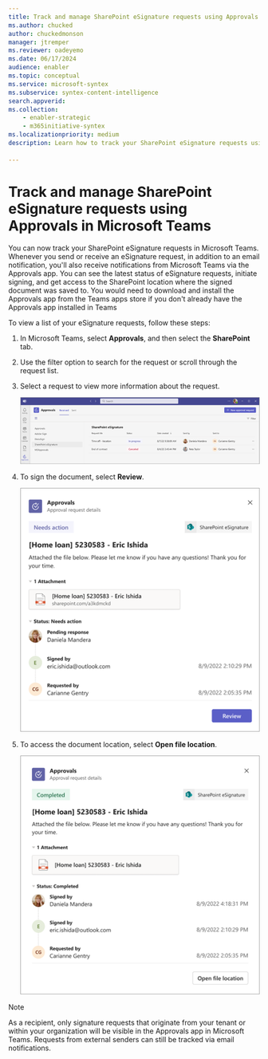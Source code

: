 ```yaml
---
title: Track and manage SharePoint eSignature requests using Approvals in Microsoft Teams
ms.author: chucked
author: chuckedmonson
manager: jtremper
ms.reviewer: oadeyemo
ms.date: 06/17/2024
audience: enabler
ms.topic: conceptual
ms.service: microsoft-syntex
ms.subservice: syntex-content-intelligence
search.appverid: 
ms.collection: 
    - enabler-strategic
    - m365initiative-syntex
ms.localizationpriority: medium
description: Learn how to track your SharePoint eSignature requests using the Approvals app in Microsoft Teams. 

---
```


# Track and manage SharePoint eSignature requests using Approvals in Microsoft Teams

You can now track your SharePoint eSignature requests in Microsoft Teams. Whenever you send or receive an eSignature request, in addition to an email notification, you'll also receive notifications from Microsoft Teams via the Approvals app. You can see the latest status of eSignature requests, initiate signing, and get access to the SharePoint location where the signed document was saved to. You would need to download and install the Approvals app from the Teams apps store if you don't already have the Approvals app installed in Teams

To view a list of your eSignature requests, follow these steps:

1. In Microsoft Teams, select **Approvals**, and then select the **SharePoint** tab.

2. Use the filter option to search for the request or scroll through the request list.

3. Select a request to view more information about the request.

    ![Screenshot showing the esignature details page and the Review button to start the signing process.](../media/content-understanding/esignature-approvals-request-list.png)

4. To sign the document, select **Review**.  

    ![Screenshot showing the esignature request list in the Approvals app.](../media/content-understanding/esignature-approvals-document-review.png)

5. To access the document location, select **Open file location**.

    ![Screenshot showing the esignature details and the Open file location button to select a file.](../media/content-understanding/esignature-approvals-file-location.png)

> [!NOTE]
> As a recipient, only signature requests that originate from your tenant or within your organization will be visible in the Approvals app in Microsoft Teams. Requests from external senders can still be tracked via email notifications.  
